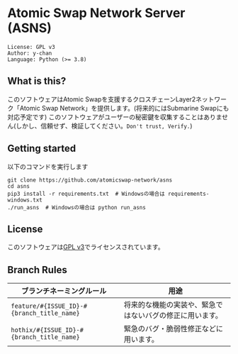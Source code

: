# Atomic Swap Network Server (ASNS)
```
License: GPL v3
Author: y-chan
Language: Python (>= 3.8)
```

## What is this?
このソフトウェアはAtomic Swapを支援するクロスチェーンLayer2ネットワーク「Atomic Swap Network」を提供します。(将来的にはSubmarine Swapにも対応予定です)
このソフトウェアがユーザーの秘密鍵を収集することはありません(しかし、信頼せず、検証してください。`Don't trust, Verify.`)

## Getting started
以下のコマンドを実行します
```
git clone https://github.com/atomicswap-network/asns
cd asns
pip3 install -r requirements.txt  # Windowsの場合は requirements-windows.txt
./run_asns  # Windowsの場合は python run_asns
```

## License
このソフトウェアは[GPL v3](LICENSE)でライセンスされています。

## Branch Rules

|ブランチネーミングルール|用途|
|---|---|
|`feature/#{ISSUE_ID}-#{branch_title_name}`|将来的な機能の実装や、緊急ではないバグの修正に用います。|
|`hothix/#{ISSUE_ID}-#{branch_title_name}`|緊急のバグ・脆弱性修正などに用います。|

